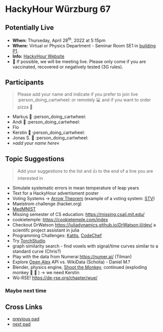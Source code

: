 # HackyHour Würzburg 67

## Potentially Live
 - **When:** Thurseday, April 28<sup>th</sup>, 2022 at 5:15pm 
  - **Where:** Virtual or Physics Department - Seminar Room SE1 in [building P1](https://wueaddress.uni-wuerzburg.de/search/map/3612).
 - **Info:** [HackyHour Website](http://hackyhour.github.io/Wuerzburg/)
 - :vertical_traffic_light:  If possible, we will be meeting live. Please only come if you are vaccinated, recovered or negatively tested (3G rules).

## Participants
> Please add your name and indicate if you prefer to join live :person_doing_cartwheel: or remotely :computer: and if you want to order pizza :pizza: 
 - Markus :pizza: :person_doing_cartwheel:
 - Andi :pizza: :person_doing_cartwheel:
 - Flo
 - Kerstin :pizza: :person_doing_cartwheel:
 - Jonas S. :pizza: :person_doing_cartwheel:
 - *»add your name here«*
 
## Topic Suggestions
> Add your suggestions to the list and :+1: to the end of a line you are interested in
  
 - Simulate systematic errors in mean temperature of leap years
 - Text for a HackyHour advertisment poster
 - Voting Systems → [Arrow Theorem](https://en.wikipedia.org/wiki/Arrow%27s_impossibility_theorem) (example of a voting system: [STV](https://en.wikipedia.org/wiki/Counting_single_transferable_votes#Meek))
 - Maelstrom challenge (hacker.org)
 - [MedMNIST](https://medmnist.com/)
 - Missing semester of CS education: https://missing.csail.mit.edu/
 - cookietemple: https://cookietemple.com/index
 - Checkout DrWatson https://juliadynamics.github.io/DrWatson.jl/dev/ a scientifc project assistant in julia
 - Programming Challenges: [Kattis](https://open.kattis.com/), [CodeChef](https://www.codechef.com)
 - Try [TorchStudio](https://www.torchstudio.ai/)
 - graph similarity search - find voxels with signal/time curves similar to a standard curve (Chris?)
 - Play with the data from Numerai https://numer.ai/ (Tilman)
 - Explore [Open Alex](https://docs.openalex.org/) API vs. WikiData (Scholia) - Daniel M.?
 - Blender, physics engine, [Shoot the Monkey](https://www.youtube.com/watch?v=0jGZnMf3rPo), continued (exploding monkey :hear_no_evil: :exploding_head: ) &rarr; we need Kerstin
 - Wü-RSE! https://de-rse.org/chapter/wue/

### Maybe next time

## Cross Links
 - [previous pad](https://hackmd.io/Obubpd9RQ6W1rAWjyk8B0g)
 - [next pad](https://hackmd.io/3TNFuhpxTfOBm4fh8lV88w)
